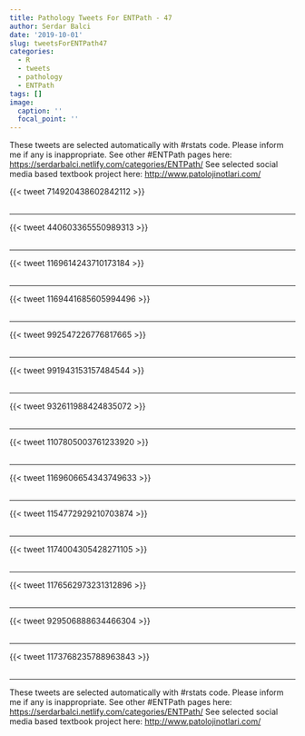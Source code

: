 ```yaml
---
title: Pathology Tweets For ENTPath - 47
author: Serdar Balci
date: '2019-10-01'
slug: tweetsForENTPath47
categories:
  - R
  - tweets
  - pathology
  - ENTPath
tags: []
image:
  caption: ''
  focal_point: ''
---
```



These tweets are selected automatically with #rstats code. Please inform me if any is inappropriate.
See other #ENTPath pages here: https://serdarbalci.netlify.com/categories/ENTPath/ 
See selected social media based textbook project here: http://www.patolojinotlari.com/

{{< tweet 714920438602842112 >}}
<br>
<br>
<hr>
{{< tweet 440603365550989313 >}}
<br>
<br>
<hr>
{{< tweet 1169614243710173184 >}}
<br>
<br>
<hr>
{{< tweet 1169441685605994496 >}}
<br>
<br>
<hr>
{{< tweet 992547226776817665 >}}
<br>
<br>
<hr>
{{< tweet 991943153157484544 >}}
<br>
<br>
<hr>
{{< tweet 932611988424835072 >}}
<br>
<br>
<hr>
{{< tweet 1107805003761233920 >}}
<br>
<br>
<hr>
{{< tweet 1169606654343749633 >}}
<br>
<br>
<hr>
{{< tweet 1154772929210703874 >}}
<br>
<br>
<hr>
{{< tweet 1174004305428271105 >}}
<br>
<br>
<hr>
{{< tweet 1176562973231312896 >}}
<br>
<br>
<hr>
{{< tweet 929506888634466304 >}}
<br>
<br>
<hr>
{{< tweet 1173768235788963843 >}}
<br>
<br>
<hr>


These tweets are selected automatically with #rstats code. Please inform me if any is inappropriate.
See other #ENTPath pages here: https://serdarbalci.netlify.com/categories/ENTPath/ 
See selected social media based textbook project here: http://www.patolojinotlari.com/
